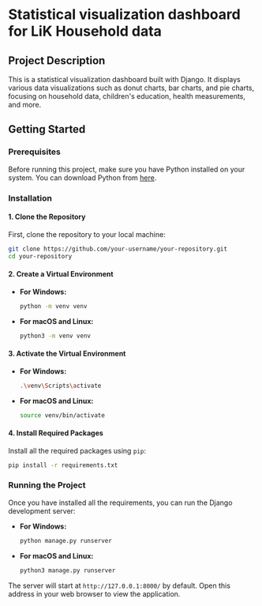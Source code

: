 # Statistical visualization dashboard for LiK Household data

## Project Description
This is a statistical visualization dashboard built with Django. It displays various data visualizations such as donut charts, bar charts, and pie charts, focusing on household data, children's education, health measurements, and more.

## Getting Started

### Prerequisites
Before running this project, make sure you have Python installed on your system. You can download Python from [here](https://www.python.org/downloads/).

### Installation

#### 1. Clone the Repository
First, clone the repository to your local machine:

```bash
git clone https://github.com/your-username/your-repository.git
cd your-repository
```

#### 2. Create a Virtual Environment

- **For Windows:**
  ```bash
  python -m venv venv
  ```
- **For macOS and Linux:**
  ```bash
  python3 -m venv venv
  ```

#### 3. Activate the Virtual Environment

- **For Windows:**
  ```bash
  .\venv\Scripts\activate
  ```
- **For macOS and Linux:**
  ```bash
  source venv/bin/activate
  ```

#### 4. Install Required Packages
Install all the required packages using `pip`:

```bash
pip install -r requirements.txt
```

### Running the Project

Once you have installed all the requirements, you can run the Django development server:

- **For Windows:**
  ```bash
  python manage.py runserver
  ```
- **For macOS and Linux:**
  ```bash
  python3 manage.py runserver
  ```

The server will start at `http://127.0.0.1:8000/` by default. Open this address in your web browser to view the application.
